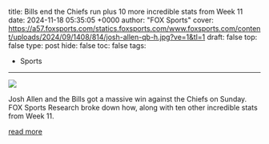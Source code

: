title: Bills end the Chiefs run plus 10 more incredible stats from Week 11
date: 2024-11-18 05:35:05 +0000
author: "FOX Sports"
cover: https://a57.foxsports.com/statics.foxsports.com/www.foxsports.com/content/uploads/2024/09/1408/814/josh-allen-qb-h.jpg?ve=1&tl=1
draft: false
top: false
type: post
hide: false
toc: false
tags:
  - Sports
---

![](https://a57.foxsports.com/statics.foxsports.com/www.foxsports.com/content/uploads/2024/09/1408/814/josh-allen-qb-h.jpg?ve=1&tl=1)

Josh Allen and the Bills got a massive win against the Chiefs on Sunday. FOX Sports Research broke down how, along with ten other incredible stats from Week 11.

[read more](https://www.foxsports.com/stories/nfl/josh-allen-bills-end-chiefs-run-plus-10-more-incredible-stats-from-week-11)
